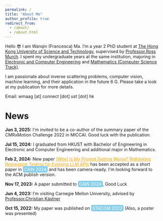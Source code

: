 ```yaml
---
permalink: /
title: "About Me"
author_profile: true
redirect_from: 
  - /about/
  - /about.html
---
```


Hello 😎 I am Wanqin (Francesca) Ma. I’m a year 2 PhD student at [The Hong Kong University of Science and Technology](https://hkust.edu.hk/), supervised by [Professor.Ross Murch](https://eermurch.home.ece.ust.hk/). I spent my undergraduate years at the same institution, majoring in [Electronic and Computer Engineering](https://ece.hkust.edu.hk/) and [Mathematics (Computer Science Track)](https://www.math.hkust.edu.hk/).

I am passionate about inverse scattering problems, computer vision, machine learning, and their application in the future 6 G. Please take a look at my publication for more details.

Email: wmaag [at] connect [dot] ust [dot] hk

News
======
**Jun 3, 2025:**       I'm invited to be a co-author of the summary paper of the CMRxMotion Challenge 2022 in MICCAI. Good luck with the publication.

**Jul 15, 2024:**      I graduated from HKUST with Bachelor of Engineering in Electronic and Computer Engineering and additional major in Mathematics.

**Feb  2, 2024:**       New paper <a href="https://arxiv.org/abs/2311.11123" style="color: orange;">(Why) Is My Prompt Getting Worse? Rethinking Regression Testing for Evolving LLM APIs</a> has been accepted as a short paper in <a href="https://conf.researchr.org/home/cain-2024" style="background-color: skyblue; color: white; padding: 2px 4px; text-decoration: none; border-radius: 5px;">CAIN 2024</a> and has been camera-ready. I'm looking forward to the ACM publish version.

**Nov 17, 2023:**       A paper submitted to <a href="https://conf.researchr.org/home/cain-2024" style="background-color: skyblue; color: white; padding: 2px 4px; text-decoration: none; border-radius: 5px;">CAIN 2024</a>, Good Luck

**Jun  4, 2023:**      I’m visiting Carnegie Mellon University, advised by [Professor.Christian Kästner](https://www.cs.cmu.edu/~ckaestne/)

**Oct 15, 2022:**      My paper was published on <a href="https://stacom.github.io/stacom2022/" style="background-color: skyblue; color: white; padding: 2px 4px; text-decoration: none; border-radius: 5px;">STACOM 2022</a> (Also, a poster was presented)

<style>
    .small-widget {
        width: 25%;  /* Adjust the width to suit your needs */
        height: auto;  /* This maintains the aspect ratio */
        max-width: 300px;  /* Adjust maximum width as needed */
    }
</style>

<div class="small-widget">
    <script type="text/javascript" id="clstr_globe" src="//clustrmaps.com/globe.js?d=NLx-W_9uZx-yAr2e10puj3z4UYSuWBuQg0n6LwE0o2A"></script>
</div>

